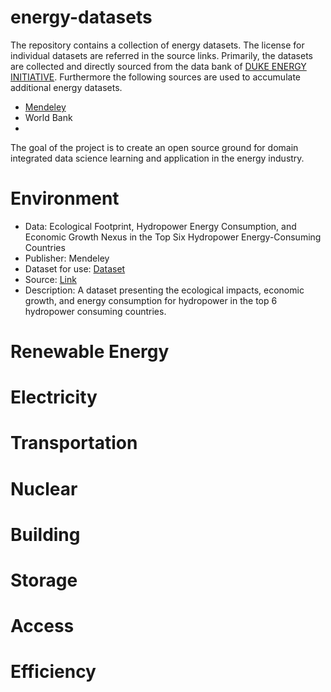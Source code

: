 # energy-datasets
The repository contains a collection of energy datasets. The license for individual datasets are referred in the source links. Primarily, the datasets are collected and directly sourced from the data bank of [DUKE ENERGY INITIATIVE](https://energy.duke.edu/research/energy-data/resources). Furthermore the following sources are used to accumulate additional energy datasets.

* [Mendeley](https://data.mendeley.com/)
* World Bank
* 

The goal of the project is to create an open source ground for domain integrated data science learning and application in the energy industry.



# Environment

* Data: Ecological Footprint, Hydropower Energy Consumption, and Economic Growth Nexus in the Top Six Hydropower Energy-Consuming Countries
* Publisher: Mendeley
* Dataset for use: [Dataset](https://github.com/siddique1729/energy-datasets/blob/main/Electricity/Hydro-EF%20dataset.xlsx)
* Source: [Link](https://data.mendeley.com/datasets/6cm67khddr/1)
* Description: A dataset presenting the ecological impacts, economic growth, and energy consumption for hydropower in the top 6 hydropower consuming countries.

# Renewable Energy
# Electricity
# Transportation
# Nuclear
# Building
# Storage
# Access
# Efficiency
